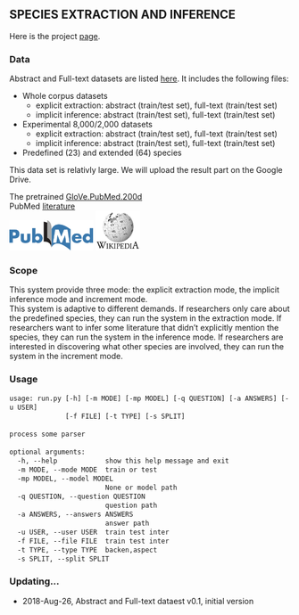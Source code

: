 ## SPECIES EXTRACTION AND INFERENCE

Here is the project [page](https://sssgrowth.github.io/ATT_SPECIES/).    

### Data

Abstract and Full-text datasets are listed [here](https://drive.google.com/drive/folders/1VIHEbRtPeWo66L6zaEjyv30qizC_fdQB?usp=sharing). It includes the following files:

+ Whole corpus datasets
	+ explicit extraction: abstract (train/test set), full-text (train/test set)
	+ implicit inference: abstract (train/test set), full-text (train/test set)
+ Experimental 8,000/2,000 datasets
	+ explicit extraction: abstract (train/test set), full-text (train/test set)
	+ implicit inference: abstract (train/test set), full-text (train/test set)
+ Predefined (23) and extended (64) species

This data set is relativly large. We will upload the result part on the Google Drive.

The pretrained [GloVe.PubMed.200d](d)  
PubMed [literature](https://www.ncbi.nlm.nih.gov/pubmed/)  
 <img src="./icon/pubmed.png" width="150">  <img src="./icon/wiki.png" width="80">
 
### Scope
This system provide three mode: the explicit extraction mode, the implicit inference mode and increment mode.  
This system is adaptive to different demands. If researchers only care about the predefined species, they can run the system in the extraction mode. If researchers want to infer some literature that didn’t explicitly mention the species, they can run the system in the inference mode. If researchers are interested in discovering what other species are involved, they can run the system in the increment mode. 


### Usage
```
usage: run.py [-h] [-m MODE] [-mp MODEL] [-q QUESTION] [-a ANSWERS] [-u USER]
              [-f FILE] [-t TYPE] [-s SPLIT]

process some parser

optional arguments:
  -h, --help            show this help message and exit
  -m MODE, --mode MODE  train or test
  -mp MODEL, --model MODEL
                        None or model path
  -q QUESTION, --question QUESTION
                        question path
  -a ANSWERS, --answers ANSWERS
                        answer path
  -u USER, --user USER  train test inter
  -f FILE, --file FILE  train test inter
  -t TYPE, --type TYPE  backen,aspect
  -s SPLIT, --split SPLIT
```
### Updating...

* 2018-Aug-26, Abstract and Full-text dataest v0.1, initial version



